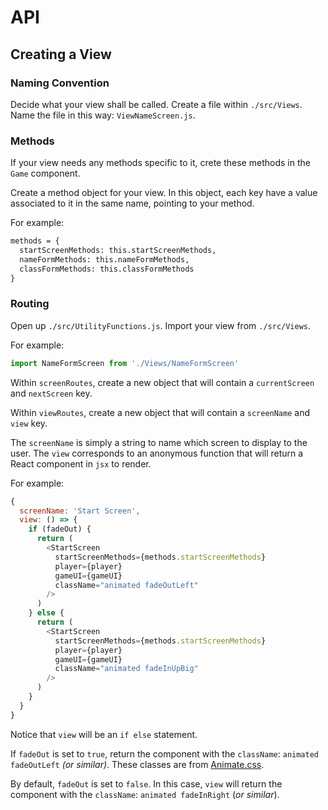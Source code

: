 # API

## Creating a View

### Naming Convention

Decide what your view shall be called. Create a file within `./src/Views`. Name the file in this way: `ViewNameScreen.js`.

### Methods

If your view needs any methods specific to it, crete these methods in the `Game` component.

Create a method object for your view. In this object, each key have a value associated to it in the same name, pointing to your method.

For example:

```jsp
methods = {
  startScreenMethods: this.startScreenMethods,
  nameFormMethods: this.nameFormMethods,
  classFormMethods: this.classFormMethods
}
```

### Routing

Open up `./src/UtilityFunctions.js`. Import your view from `./src/Views`.

For example:

```javascript
import NameFormScreen from './Views/NameFormScreen'
```

Within `screenRoutes`, create a new object that will contain a `currentScreen` and `nextScreen` key.

Within `viewRoutes`, create a new object that will contain a `screenName` and `view` key.

The `screenName` is simply a string to name which screen to display to the user. The `view` corresponds to an anonymous function that will return a React component in `jsx` to render.

For example:

```javascript
{
  screenName: 'Start Screen',
  view: () => {
    if (fadeOut) {
      return (
        <StartScreen
          startScreenMethods={methods.startScreenMethods}
          player={player}
          gameUI={gameUI}
          className="animated fadeOutLeft"
        />
      )
    } else {
      return (
        <StartScreen
          startScreenMethods={methods.startScreenMethods}
          player={player}
          gameUI={gameUI}
          className="animated fadeInUpBig"
        />
      )
    }
  }
}
```

Notice that `view` will be an `if else` statement.

If `fadeOut` is set to `true`, return the component with the `className`: `animated fadeOutLeft` _(or similar)_. These classes are from [Animate.css](https://daneden.github.io/animate.css/).

By default, `fadeOut` is set to `false`. In this case, `view` will return the component with the `className`: `animated fadeInRight` (_or similar_).
